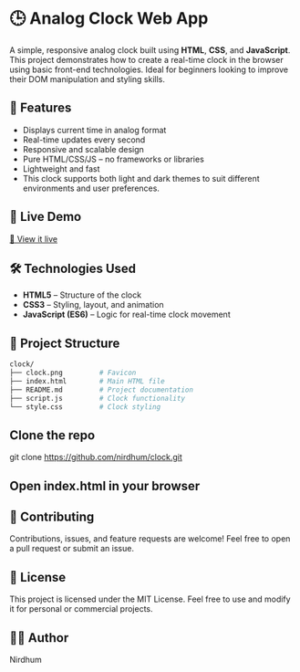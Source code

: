 # 🕒 Analog Clock Web App

A simple, responsive analog clock built using **HTML**, **CSS**, and **JavaScript**. This project demonstrates how to create a real-time clock in the browser using basic front-end technologies. Ideal for beginners looking to improve their DOM manipulation and styling skills.

## 🌟 Features

- Displays current time in analog format
- Real-time updates every second
- Responsive and scalable design
- Pure HTML/CSS/JS – no frameworks or libraries
- Lightweight and fast
- This clock supports both light and dark themes to suit different environments and user preferences.

## 🚀 Live Demo

[🔗 View it live](https://nirdhum.github.io/clock/)

## 🛠️ Technologies Used

- **HTML5** – Structure of the clock
- **CSS3** – Styling, layout, and animation
- **JavaScript (ES6)** – Logic for real-time clock movement

## 📁 Project Structure

```bash
clock/
├── clock.png         # Favicon
├── index.html        # Main HTML file
├── README.md         # Project documentation
├── script.js         # Clock functionality
└── style.css         # Clock styling
```

## Clone the repo

git clone https://github.com/nirdhum/clock.git

## Open index.html in your browser

## 🙌 Contributing

Contributions, issues, and feature requests are welcome!
Feel free to open a pull request or submit an issue.

## 📄 License

This project is licensed under the MIT License.
Feel free to use and modify it for personal or commercial projects.

## 👨‍💻 Author

Nirdhum
